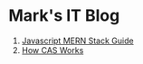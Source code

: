 # Mark's IT Blog

1. [Javascript MERN Stack Guide](blogs/00001_javascript_mern_stack_guide.md)
1. [How CAS Works](blogs/00002_how_cas_works.md)
